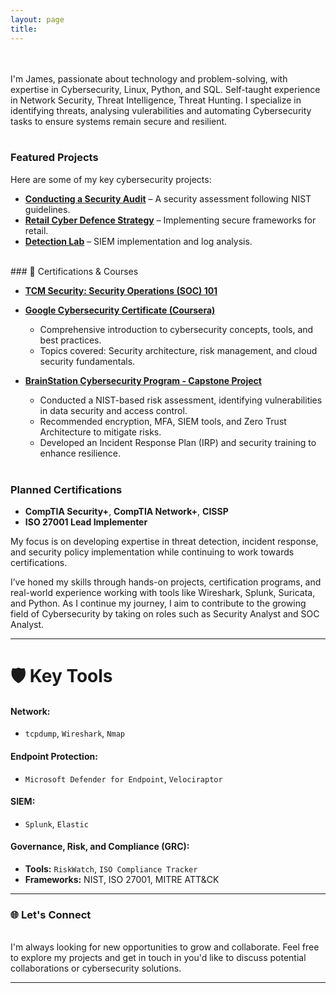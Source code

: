 ```yaml
---
layout: page
title: 
---
```



<br><br>
I'm James, passionate about technology and problem-solving, with expertise in Cybersecurity, Linux, Python, and SQL. Self-taught experience in Network Security, Threat Intelligence, Threat Hunting. I specialize in identifying threats, analysing vulerabilities and automating Cybersecurity tasks to ensure systems remain secure and resilient. 
<br><br>
### Featured Projects  
Here are some of my key cybersecurity projects:  

- **[Conducting a Security Audit](https://github.com/JKopal101/Conducting-a-Security-Audit)** – A security assessment following NIST guidelines.  
- **[Retail Cyber Defence Strategy](https://github.com/JKopal101/Retail-Cyber-Defence-Strategy)** – Implementing secure frameworks for retail.  
- **[Detection Lab](https://github.com/JKopal101/Detection-Lab)** – SIEM implementation and log analysis.  
<br>
### 🏅 Certifications & Courses 
<br>

- **[TCM Security: Security Operations (SOC) 101](https://tcm-sec.com/)**  
  
- **[Google Cybersecurity Certificate (Coursera)](https://www.coursera.org/)**  
  - Comprehensive introduction to cybersecurity concepts, tools, and best practices.  
  - Topics covered: Security architecture, risk management, and cloud security fundamentals.  

- **[BrainStation Cybersecurity Program - Capstone Project](https://brainstation.io/)**  
  - Conducted a NIST-based risk assessment, identifying vulnerabilities in data security and access control.
  - Recommended encryption, MFA, SIEM tools, and Zero Trust Architecture to mitigate risks.
  - Developed an Incident Response Plan (IRP) and security training to enhance resilience.

  <br>
### **Planned Certifications**

- **CompTIA Security+**, **CompTIA Network+**, **CISSP**  
- **ISO 27001 Lead Implementer**  

My focus is on developing expertise in threat detection, incident response, and security policy implementation while continuing to work towards certifications.

I’ve honed my skills through hands-on projects, certification programs, and real-world experience working with tools like Wireshark, Splunk, Suricata, and Python. As I continue my journey, I aim to contribute to the growing field of Cybersecurity by taking on roles such as Security Analyst and SOC Analyst.

---

# 🛡 Key Tools

#### **Network:**
- `tcpdump`, `Wireshark`, `Nmap`

#### **Endpoint Protection:**
- `Microsoft Defender for Endpoint`, `Velociraptor`

#### **SIEM:**
- `Splunk`, `Elastic`

#### **Governance, Risk, and Compliance (GRC):**
- **Tools:** `RiskWatch`, `ISO Compliance Tracker`  
- **Frameworks:** NIST, ISO 27001, MITRE ATT&CK  

---

### 🌐 Let's Connect
<br>
I'm always looking for new opportunities to grow and collaborate. Feel free to explore my projects and get in touch in you'd like to discuss potential collaborations or cybersecurity solutions.

---



